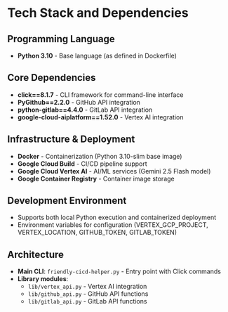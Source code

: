 # Tech Stack and Dependencies

## Programming Language
- **Python 3.10** - Base language (as defined in Dockerfile)

## Core Dependencies
- **click==8.1.7** - CLI framework for command-line interface
- **PyGithub==2.2.0** - GitHub API integration
- **python-gitlab==4.4.0** - GitLab API integration  
- **google-cloud-aiplatform==1.52.0** - Vertex AI integration

## Infrastructure & Deployment
- **Docker** - Containerization (Python 3.10-slim base image)
- **Google Cloud Build** - CI/CD pipeline support
- **Google Cloud Vertex AI** - AI/ML services (Gemini 2.5 Flash model)
- **Google Container Registry** - Container image storage

## Development Environment
- Supports both local Python execution and containerized deployment
- Environment variables for configuration (VERTEX_GCP_PROJECT, VERTEX_LOCATION, GITHUB_TOKEN, GITLAB_TOKEN)

## Architecture
- **Main CLI**: `friendly-cicd-helper.py` - Entry point with Click commands
- **Library modules**: 
  - `lib/vertex_api.py` - Vertex AI integration
  - `lib/github_api.py` - GitHub API functions
  - `lib/gitlab_api.py` - GitLab API functions